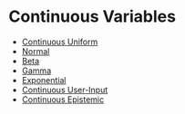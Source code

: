 Continuous Variables
=====================

- [Continuous Uniform](continuous/uniform)
- [Normal](continuous/normal)
- [Beta](continuous/beta)
- [Gamma](continuous/gamma)
- [Exponential](continuous/exponential)
- [Continuous User-Input](continuous/user-input)
- [Continuous Epistemic](continuous/epistemic)
